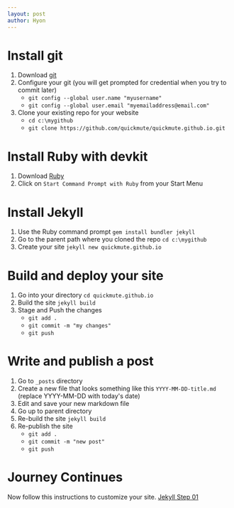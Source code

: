 ```yaml
---
layout: post
author: Hyon
---
```

# Install git
1. Download [git](https://git-scm.com/)
2. Configure your git (you will get prompted for credential when you try to commit later)
   - `git config --global user.name "myusername"`
   - `git config --global user.email "myemailaddress@email.com"`
3. Clone your existing repo for your website
   - `cd c:\mygithub`
   - `git clone https://github.com/quickmute/quickmute.github.io.git`

# Install Ruby with devkit
1. Download [Ruby](https://rubyinstaller.org/downloads/)
2. Click on `Start Command Prompt with Ruby` from your Start Menu

# Install Jekyll
1. Use the Ruby command prompt
   `gem install bundler jekyll`
2. Go to the parent path where you cloned the repo
   `cd c:\mygithub`
3. Create your site
   `jekyll new quickmute.github.io`

# Build and deploy your site
1. Go into your directory
   `cd quickmute.github.io`
2. Build the site
   `jekyll build`
3. Stage and Push the changes
   - `git add .`
   - `git commit -m "my changes"`
   - `git push`

# Write and publish a post
1. Go to `_posts` directory
2. Create a new file that looks something like this `YYYY-MM-DD-title.md` (replace YYYY-MM-DD with today's date)
3. Edit and save your new markdown file
4. Go up to parent directory
4. Re-build the site
   `jekyll build`
5. Re-publish the site
   - `git add .`
   - `git commit -m "new post"`
   - `git push`


# Journey Continues
Now follow this instructions to customize your site. [Jekyll Step 01](https://jekyllrb.com/docs/step-by-step/01-setup/)